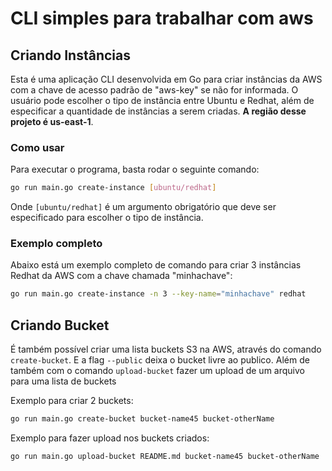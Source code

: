 # CLI simples para trabalhar com aws
## Criando Instâncias
Esta é uma aplicação CLI desenvolvida em Go para criar instâncias da AWS com a chave de acesso padrão de "aws-key" se não for informada. O usuário pode escolher o tipo de instância entre Ubuntu e Redhat, além de especificar a quantidade de instâncias a serem criadas. **A região desse projeto é us-east-1**.

### Como usar

Para executar o programa, basta rodar o seguinte comando:

```bash
go run main.go create-instance [ubuntu/redhat]
```

Onde `[ubuntu/redhat]` é um argumento obrigatório que deve ser especificado para escolher o tipo de instância.

### Exemplo completo

Abaixo está um exemplo completo de comando para criar 3 instâncias Redhat da AWS com a chave chamada "minhachave":

```bash
go run main.go create-instance -n 3 --key-name="minhachave" redhat
```

## Criando Bucket

É também possível criar uma lista buckets S3 na AWS, através do comando `create-bucket`. E a flag `--public` deixa o bucket livre ao publico. Além de também com o comando `upload-bucket` fazer um upload de um arquivo para uma lista de buckets

Exemplo para criar 2 buckets:

```bash 
go run main.go create-bucket bucket-name45 bucket-otherName
```

Exemplo para fazer upload nos buckets criados:

```bash
go run main.go upload-bucket README.md bucket-name45 bucket-otherName
```

